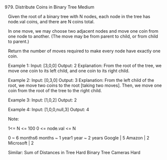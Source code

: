 979. Distribute Coins in Binary Tree
Medium

Given the root of a binary tree with N nodes, each node in the tree has node.val coins, and there are N coins total.

In one move, we may choose two adjacent nodes and move one coin from one node to another.  (The move may be from parent to child, or from child to parent.)

Return the number of moves required to make every node have exactly one coin.

Example 1:
Input: [3,0,0]
Output: 2
Explanation: From the root of the tree, we move one coin to its left child, and one coin to its right child.

Example 2:
Input: [0,3,0]
Output: 3
Explanation: From the left child of the root, we move two coins to the root [taking two moves].  Then, we move one coin from the root of the tree to the right child.

Example 3:
Input: [1,0,2]
Output: 2

Example 4:
Input: [1,0,0,null,3]
Output: 4
 

Note:

1<= N <= 100
0 <= node.val <= N

0 ~ 6 months6 months ~ 1 year1 year ~ 2 years
Google | 5 Amazon | 2 Microsoft | 2

Similar:
Sum of Distances in Tree Hard
Binary Tree Cameras Hard
